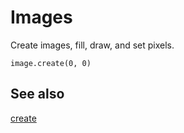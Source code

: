 # Images

Create images, fill, draw, and set pixels.

```cards
image.create(0, 0)
```

## See also

[create](/reference/images/create)
